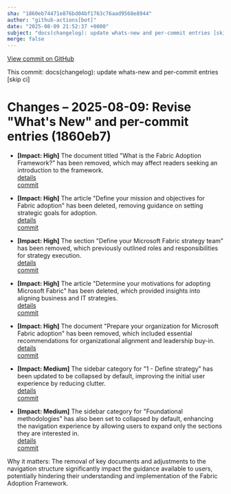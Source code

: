 ```yaml
---
sha: "1860eb74471e876bd04bf1763c76aad9568e8944"
author: "github-actions[bot]"
date: "2025-08-09 21:52:37 +0000"
subject: "docs(changelog): update whats-new and per-commit entries [skip ci]"
merge: false
---
```


[View commit on GitHub](https://github.com/TheTrustedAdvisor/FabricAdoptionFramework/commit/1860eb74471e876bd04bf1763c76aad9568e8944)

This commit: docs(changelog): update whats-new and per-commit entries [skip ci]

# Changes – 2025-08-09: Revise "What's New" and per-commit entries (1860eb7)

- **[Impact: High]** The document titled "What is the Fabric Adoption Framework?" has been removed, which may affect readers seeking an introduction to the framework.  
   [details](/docs/about/changes/2025-07-20-what-is-the-fabric-adoption-framework)  
   [commit](https://github.com/TheTrustedAdvisor/FabricAdoptionFramework/commit/1860eb74471e876bd04bf1763c76aad9568e8944)  

- **[Impact: High]** The article "Define your mission and objectives for Fabric adoption" has been deleted, removing guidance on setting strategic goals for adoption.  
   [details](/docs/about/changes/2025-07-20-define-your-mission-and-objectives)  
   [commit](https://github.com/TheTrustedAdvisor/FabricAdoptionFramework/commit/1860eb74471e876bd04bf1763c76aad9568e8944)  

- **[Impact: High]** The section "Define your Microsoft Fabric strategy team" has been removed, which previously outlined roles and responsibilities for strategy execution.  
   [details](/docs/about/changes/2025-07-20-define-your-strategy-team)  
   [commit](https://github.com/TheTrustedAdvisor/FabricAdoptionFramework/commit/1860eb74471e876bd04bf1763c76aad9568e8944)  

- **[Impact: High]** The article "Determine your motivations for adopting Microsoft Fabric" has been deleted, which provided insights into aligning business and IT strategies.  
   [details](/docs/about/changes/2025-07-20-determine-your-motivations)  
   [commit](https://github.com/TheTrustedAdvisor/FabricAdoptionFramework/commit/1860eb74471e876bd04bf1763c76aad9568e8944)  

- **[Impact: High]** The document "Prepare your organization for Microsoft Fabric adoption" has been removed, which included essential recommendations for organizational alignment and leadership buy-in.  
   [details](/docs/about/changes/2025-07-20-prepare-your-organization)  
   [commit](https://github.com/TheTrustedAdvisor/FabricAdoptionFramework/commit/1860eb74471e876bd04bf1763c76aad9568e8944)  

- **[Impact: Medium]** The sidebar category for "1 - Define strategy" has been updated to be collapsed by default, improving the initial user experience by reducing clutter.  
   [details](/docs/about/changes/2025-08-07-sidebar)  
   [commit](https://github.com/TheTrustedAdvisor/FabricAdoptionFramework/commit/1860eb74471e876bd04bf1763c76aad9568e8944)  

- **[Impact: Medium]** The sidebar category for "Foundational methodologies" has also been set to collapsed by default, enhancing the navigation experience by allowing users to expand only the sections they are interested in.  
   [details](/docs/about/changes/2025-08-07-sidebar)  
   [commit](https://github.com/TheTrustedAdvisor/FabricAdoptionFramework/commit/1860eb74471e876bd04bf1763c76aad9568e8944)  

Why it matters: The removal of key documents and adjustments to the navigation structure significantly impact the guidance available to users, potentially hindering their understanding and implementation of the Fabric Adoption Framework.
